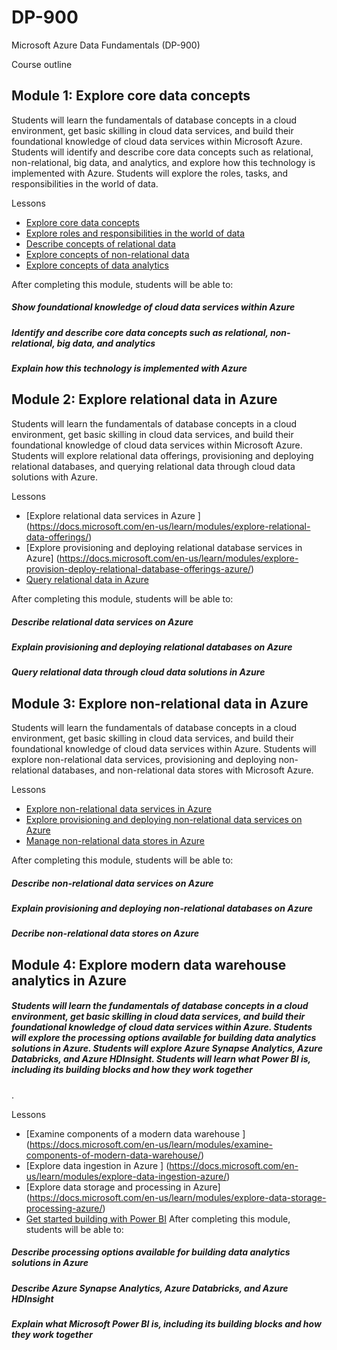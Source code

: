 # DP-900
Microsoft Azure Data Fundamentals (DP-900)

Course outline
<h2>Module 1: Explore core data concepts </h2>
Students will learn the fundamentals of database concepts in a cloud environment, get basic skilling in cloud data services, and build their foundational knowledge of cloud data services within Microsoft Azure. Students will identify and describe core data concepts such as relational, non-relational, big data, and analytics, and explore how this technology is implemented with Azure. Students will explore the roles, tasks, and responsibilities in the world of data.

Lessons 

- [Explore core data concepts ](https://docs.microsoft.com/en-us/learn/modules/explore-core-data-concepts/)
- [Explore roles and responsibilities in the world of data](https://docs.microsoft.com/en-us/learn/modules/explore-roles-responsibilities-world-of-data/)
- [Describe concepts of relational data](https://docs.microsoft.com/en-us/learn/modules/describe-concepts-of-relational-data/)
- [Explore concepts of non-relational data ](https://docs.microsoft.com/en-us/learn/modules/explore-concepts-of-non-relational-data/)
- [Explore concepts of data analytics ](https://docs.microsoft.com/en-us/learn/modules/explore-concepts-of-data-analytics/)

After completing this module, students will be able to:

<h5> Show foundational knowledge of cloud data services within Azure </h5> 
<h5> Identify and describe core data concepts such as relational, non-relational, big data, and analytics </h5> 
<h5> Explain how this technology is implemented with Azure </h5> 
  
<h2>Module 2: Explore relational data in Azure </h2>
Students will learn the fundamentals of database concepts in a cloud environment, get basic skilling in cloud data services, and build their foundational knowledge of cloud data services within Microsoft Azure. Students will explore relational data offerings, provisioning and deploying relational databases, and querying relational data through cloud data solutions with Azure.

Lessons
- [Explore relational data services in Azure ] (https://docs.microsoft.com/en-us/learn/modules/explore-relational-data-offerings/)
- [Explore provisioning and deploying relational database services in Azure] (https://docs.microsoft.com/en-us/learn/modules/explore-provision-deploy-relational-database-offerings-azure/)
- [Query relational data in Azure ](https://docs.microsoft.com/en-us/learn/modules/query-relational-data/)

After completing this module, students will be able to:

<h5> Describe relational data services on Azure </h5>
<h5>Explain provisioning and deploying relational databases on Azure </h5>
<h5>Query relational data through cloud data solutions in Azure </h5>

<h2> Module 3: Explore non-relational data in Azure  </h2>
Students will learn the fundamentals of database concepts in a cloud environment, get basic skilling in cloud data services, and build their foundational knowledge of cloud data services within Azure. Students will explore non-relational data services, provisioning and deploying non-relational databases, and non-relational data stores with Microsoft Azure.

Lessons
- [Explore non-relational data services in Azure](https://docs.microsoft.com/en-us/learn/modules/explore-non-relational-data-offerings-azure/)
- [Explore provisioning and deploying non-relational data services on Azure](https://docs.microsoft.com/en-us/learn/modules/explore-provision-deploy-non-relational-data-services-azure/)
- [Manage non-relational data stores in Azure](https://docs.microsoft.com/en-us/learn/modules/explore-non-relational-data-stores-azure/)

After completing this module, students will be able to:

<h5> Describe non-relational data services on Azure </h5>
<h5> Explain provisioning and deploying non-relational databases on Azure </h5>
<h5> Decribe non-relational data stores on Azure </h5>
<h2> Module 4: Explore modern data warehouse analytics in Azure </h2>
<h5> Students will learn the fundamentals of database concepts in a cloud environment, get basic skilling in cloud data services, and build their foundational knowledge of cloud data services within Azure. Students will explore the processing options available for building data analytics solutions in Azure. Students will explore Azure Synapse Analytics, Azure Databricks, and Azure HDInsight. Students will learn what Power BI is, including its building blocks and how they work together </h5>.

Lessons
- [Examine components of a modern data warehouse ] (https://docs.microsoft.com/en-us/learn/modules/examine-components-of-modern-data-warehouse/)
- [Explore data ingestion in Azure ] (https://docs.microsoft.com/en-us/learn/modules/explore-data-ingestion-azure/)
- [Explore data storage and processing in Azure] (https://docs.microsoft.com/en-us/learn/modules/explore-data-storage-processing-azure/)
- [Get started building with Power BI](https://docs.microsoft.com/en-us/learn/modules/get-started-with-power-bi/)
After completing this module, students will be able to:

<h5> Describe processing options available for building data analytics solutions in Azure </h5>
<h5>Describe Azure Synapse Analytics, Azure Databricks, and Azure HDInsight </h5>
<h5> Explain what Microsoft Power BI is, including its building blocks and how they work together </h5>
